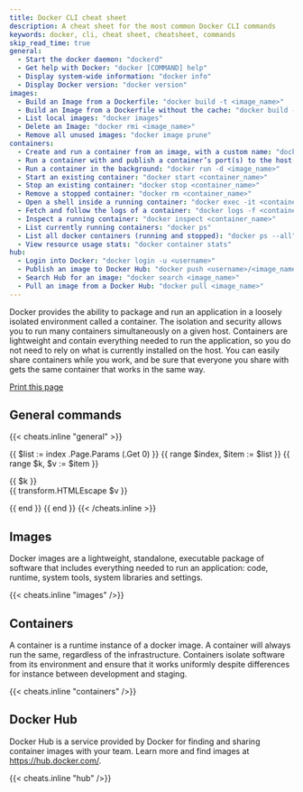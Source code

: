 ```yaml
---
title: Docker CLI cheat sheet
description: A cheat sheet for the most common Docker CLI commands
keywords: docker, cli, cheat sheet, cheatsheet, commands
skip_read_time: true
general:
  - Start the docker daemon: "dockerd"
  - Get help with Docker: "docker [COMMAND] help"
  - Display system-wide information: "docker info"
  - Display Docker version: "docker version"
images:
  - Build an Image from a Dockerfile: "docker build -t <image_name>"
  - Build an Image from a Dockerfile without the cache: "docker build -t <image_name> . –no-cache"
  - List local images: "docker images"
  - Delete an Image: "docker rmi <image_name>"
  - Remove all unused images: "docker image prune"
containers:
  - Create and run a container from an image, with a custom name: "docker run --name <container_name> <image_name>"
  - Run a container with and publish a container’s port(s) to the host: "docker run -p <host_port>:<container_port> <image_name>"
  - Run a container in the background: "docker run -d <image_name>"
  - Start an existing container: "docker start <container_name>"
  - Stop an existing container: "docker stop <container_name>"
  - Remove a stopped container: "docker rm <container_name>"
  - Open a shell inside a running container: "docker exec -it <container_name> sh"
  - Fetch and follow the logs of a container: "docker logs -f <container_name>"
  - Inspect a running container: "docker inspect <container_name>"
  - List currently running containers: "docker ps"
  - List all docker containers (running and stopped): "docker ps --all"
  - View resource usage stats: "docker container stats"
hub:
  - Login into Docker: "docker login -u <username>"
  - Publish an image to Docker Hub: "docker push <username>/<image_name>"
  - Search Hub for an image: "docker search <image_name>"
  - Pull an image from a Docker Hub: "docker pull <image_name>"
---
```


Docker provides the ability to package and run an application in a loosely
isolated environment called a container. The isolation and security allows you
to run many containers simultaneously on a given host. Containers are
lightweight and contain everything needed to run the application, so you do not
need to rely on what is currently installed on the host. You can easily share
containers while you work, and be sure that everyone you share with gets the
same container that works in the same way.

<a href="javascript:print();">Print this page</a>

## General commands

{{< cheats.inline "general" >}}

{{ $list := index .Page.Params (.Get 0) }}
{{ range $index, $item := $list }}
{{ range $k, $v := $item }}

<div class="p-2 border-b bg-gray-light-100 border-b-divider-light dark:bg-gray-dark-200 dark:border-b-divider-dark">
<span class="text-base text-gray-light dark:text-gray-dark">{{ $k }}</span>
<br>
<span class="font-mono">{{ transform.HTMLEscape $v }}</span>
</div>

{{ end }}
{{ end }}
{{< /cheats.inline >}}

## Images

Docker images are a lightweight, standalone, executable package
of software that includes everything needed to run an application:
code, runtime, system tools, system libraries and settings.

{{< cheats.inline "images" />}}

## Containers

A container is a runtime instance of a docker image. A container
will always run the same, regardless of the infrastructure.
Containers isolate software from its environment and ensure
that it works uniformly despite differences for instance between
development and staging.

{{< cheats.inline "containers" />}}

## Docker Hub

Docker Hub is a service provided by Docker for finding and sharing
container images with your team. Learn more and find images
at <https://hub.docker.com/>.

{{< cheats.inline "hub" />}}
